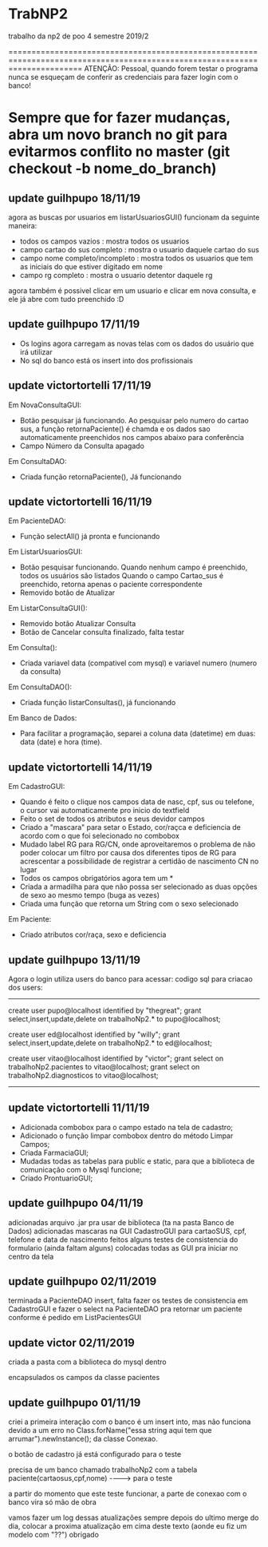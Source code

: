 # TrabNP2
trabalho da np2 de poo 4 semestre 2019/2

============================================================================================================================ 
ATENÇÃO: Pessoal, quando forem testar o programa nunca se esqueçam de conferir as credenciais para fazer login com o banco!

Sempre que for fazer mudanças, abra um novo branch no git para evitarmos conflito no master (git checkout -b nome_do_branch)
============================================================================================================================
update guilhpupo 18/11/19
---
agora as buscas por usuarios em listarUsuariosGUI() funcionam da seguinte maneira:
- todos os campos vazios : mostra todos os usuarios
- campo cartao do sus completo : mostra o usuario daquele cartao do sus
- campo nome completo/incompleto : mostra todos os usuarios que tem as iniciais do que estiver digitado em nome
- campo rg completo : mostra o usuario detentor daquele rg

agora também é possivel clicar em um usuario e clicar em nova consulta, e ele já abre com tudo preenchido :D

update guilhpupo 17/11/19
---
- Os logins agora carregam as novas telas com os dados do usuário que irá utilizar
- No sql do banco está os insert into dos profissionais

update victortortelli 17/11/19
---
Em NovaConsultaGUI:
- Botão pesquisar já funcionando. Ao pesquisar pelo numero do cartao sus, a função retornaPaciente() é chamda e os dados sao 
automaticamente preenchidos nos campos abaixo para conferência
- Campo Número da Consulta apagado


Em ConsultaDAO:
- Criada função retornaPaciente(), Já funcionando



update victortortelli 16/11/19
---
Em PacienteDAO:
- Função selectAll() já pronta e funcionando

Em ListarUsuariosGUI:
- Botão pesquisar funcionando. Quando nenhum campo é preenchido, todos os usuários são listados
Quando o campo Cartao_sus é preenchido, retorna apenas o paciente correspondente
- Removido botão de Atualizar

Em ListarConsultaGUI():
- Removido botão Atualizar Consulta
- Botão de Cancelar consulta finalizado, falta testar

Em Consulta():
- Criada variavel data (compativel com mysql) e variavel numero (numero da consulta)

Em ConsultaDAO():
- Criada função listarConsultas(), já funcionando

Em Banco de Dados:
- Para facilitar a programação, separei a coluna data (datetime) em duas: data (date) e hora (time).



update victortortelli 14/11/19
---
Em CadastroGUI:
- Quando é feito o clique nos campos data de nasc, cpf, sus ou telefone, o cursor vai automaticamente pro inicio do textfield
- Feito o set de todos os atributos e seus devidor campos
- Criado a "mascara" para setar o Estado, cor/raçca e deficiencia de acordo com o que foi selecionado no combobox
- Mudado label RG para RG/CN, onde aproveitaremos o problema de não poder colocar um filtro por causa dos diferentes tipos de RG para acrescentar
a possibilidade de registrar a certidão de nascimento CN no lugar
- Todos os campos obrigatórios agora tem um *
- Criada a armadilha para que não possa ser selecionado as duas opções de sexo ao mesmo tempo (buga as vezes)
- Criada uma função que retorna um String com o sexo selecionado

Em Paciente:
- Criado atributos cor/raça, sexo e deficiencia



update guilhpupo 13/11/19
---
Agora o login utiliza users do banco para acessar:
codigo sql para criacao dos users:
****
create user pupo@localhost identified by "thegreat";
grant select,insert,update,delete on trabalhoNp2.* to pupo@localhost;

create user ed@localhost identified by "willy";
grant select,insert,update,delete on trabalhoNp2.* to ed@localhost;

create user vitao@localhost identified by "victor";
grant select on trabalhoNp2.pacientes to vitao@localhost;
grant select on trabalhoNp2.diagnosticos to vitao@localhost;
****

update victortortelli 11/11/19
---
- Adicionada combobox para o campo estado na tela de cadastro;
- Adicionado o função limpar combobox dentro do método Limpar Campos;
- Criada FarmaciaGUI;
- Mudadas todas as tabelas para public e static, para que a biblioteca de comunicação
com o Mysql funcione;
- Criado ProntuarioGUI;




update guilhpupo 04/11/19
---
adicionadas arquivo .jar pra usar de biblioteca (ta na pasta Banco de Dados)
adicionadas mascaras na GUI CadastroGUI para cartaoSUS, cpf, telefone e data de nascimento
feitos alguns testes de consistencia do formulario (ainda faltam alguns)
colocadas todas as GUI pra iniciar no centro da tela




update guilhpupo 02/11/2019
---
terminada a PacienteDAO insert, falta fazer os testes de consistencia em CadastroGUI e fazer o select na PacienteDAO pra retornar um paciente conforme é pedido em ListPacientesGUI




update victor 02/11/2019
---

criada a pasta com a biblioteca do mysql dentro 

encapsulados os campos da classe pacientes






update guilhpupo 01/11/19
---

criei a primeira interação com o banco é um insert into, mas não funciona devido a um erro no Class.forName("essa string aqui tem que arrumar").newInstance(); da classe Conexao.

o botão de cadastro já está configurado para o teste

precisa de um banco chamado trabalhoNp2 com a tabela paciente(cartaosus,cpf,nome) ----> para o teste

a partir do momento que este teste funcionar, a parte de conexao com o banco vira só mão de obra

vamos fazer um log dessas atualizações sempre depois do ultimo merge do dia, colocar a proxima atualização em cima deste texto (aonde eu fiz um modelo com "??") obrigado




